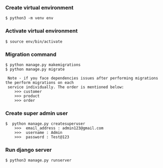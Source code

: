 ### Create virtual environment

```
$ python3 -m venv env
```

### Activate virtual environment

```
$ source env/bin/activate
```


### Migration command

```
$ python manage.py makemigrations
$ python manage.py migrate

 Note - if you face dependencies issues after performing migrations the perform migrations on each
 service individually. The order is mentioned below:
	>>> customer
	>>> product      
	>>> order    
```

### Create super admin user

```
$  python manage.py createsuperuser
	>>>  email_address : admin123@gmail.com
	>>>  username : Admin
	>>>  password : Test@123
```

### Run django server

```
$ python3 manage.py runserver
```

